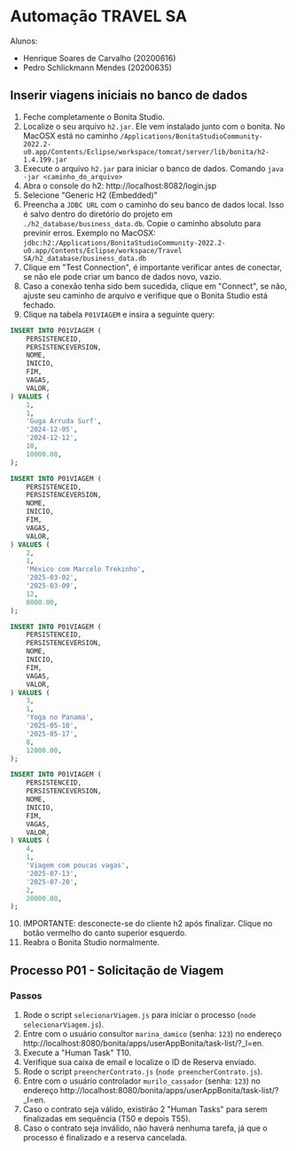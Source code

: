 # Automação TRAVEL SA
Alunos: 
- Henrique Soares de Carvalho (20200616)
- Pedro Schlickmann Mendes (20200635)

## Inserir viagens iniciais no banco de dados
1. Feche completamente o Bonita Studio.
2. Localize o seu arquivo `h2.jar`. Ele vem instalado junto com o bonita. No MacOSX está no caminho `/Applications/BonitaStudioCommunity-2022.2-u0.app/Contents/Eclipse/workspace/tomcat/server/lib/bonita/h2-1.4.199.jar `
3. Execute o arquivo `h2.jar` para iniciar o banco de dados. Comando `java -jar <caminho_do_arquivo>`
4. Abra o console do h2: http://localhost:8082/login.jsp
5. Selecione "Generic H2 (Embedded)"
6. Preencha a `JDBC URL` com o caminho do seu banco de dados local. Isso é salvo dentro do diretório do projeto em `./h2_database/business_data.db`. Copie o caminho absoluto para previnir erros. Exemplo no MacOSX: `jdbc:h2:/Applications/BonitaStudioCommunity-2022.2-u0.app/Contents/Eclipse/workspace/Travel SA/h2_database/business_data.db`
7. Clique em "Test Connection", é importante verificar antes de conectar, se não ele pode criar um banco de dados novo, vazio.
8. Caso a conexão tenha sido bem sucedida, clique em "Connect", se não, ajuste seu caminho de arquivo e verifique que o Bonita Studio está fechado.
9. Clique na tabela `P01VIAGEM` e insira a seguinte query:
```sql
INSERT INTO P01VIAGEM (
    PERSISTENCEID,
    PERSISTENCEVERSION,
    NOME,
    INICIO,
    FIM,
    VAGAS,
    VALOR,
) VALUES (
    1,
    1,
    'Guga Arruda Surf',
    '2024-12-05',
    '2024-12-12',
    10,
    10000.00,
);

INSERT INTO P01VIAGEM (
    PERSISTENCEID,
    PERSISTENCEVERSION,
    NOME,
    INICIO,
    FIM,
    VAGAS,
    VALOR,
) VALUES (
    2,
    1,
    'México com Marcelo Trekinho',
    '2025-03-02',
    '2025-03-09',
    12,
    8000.00,
);

INSERT INTO P01VIAGEM (
    PERSISTENCEID,
    PERSISTENCEVERSION,
    NOME,
    INICIO,
    FIM,
    VAGAS,
    VALOR,
) VALUES (
    3,
    1,
    'Yoga no Panama',
    '2025-05-10',
    '2025-05-17',
    8,
    12000.00,
);

INSERT INTO P01VIAGEM (
    PERSISTENCEID,
    PERSISTENCEVERSION,
    NOME,
    INICIO,
    FIM,
    VAGAS,
    VALOR,
) VALUES (
    4,
    1,
    'Viagem com poucas vagas',
    '2025-07-13',
    '2025-07-20',
    2,
    20000.00,
);
```
10. IMPORTANTE: desconecte-se do cliente h2 após finalizar. Clique no botão vermelho do canto superior esquerdo.
11. Reabra o Bonita Studio normalmente.

## Processo P01 - Solicitação de Viagem
### Passos
1. Rode o script `selecionarViagem.js` para iniciar o processo (`node selecionarViagem.js`).
2. Entre com o usuário consultor `marina_damico` (senha: `123`) no endereço http://localhost:8080/bonita/apps/userAppBonita/task-list/?_l=en.
3. Execute a "Human Task" T10.
4. Verifique sua caixa de email e localize o ID de Reserva enviado.
5. Rode o script `preencherContrato.js` (`node preencherContrato.js`).
6. Entre com o usuário controlador `murilo_cassador` (senha: `123`) no endereço http://localhost:8080/bonita/apps/userAppBonita/task-list/?_l=en.
7. Caso o contrato seja válido, existirão 2 "Human Tasks" para serem finalizadas em sequência (T50 e depois T55).
8. Caso o contrato seja inválido, não haverá nenhuma tarefa, já que o processo é finalizado e a reserva cancelada.
